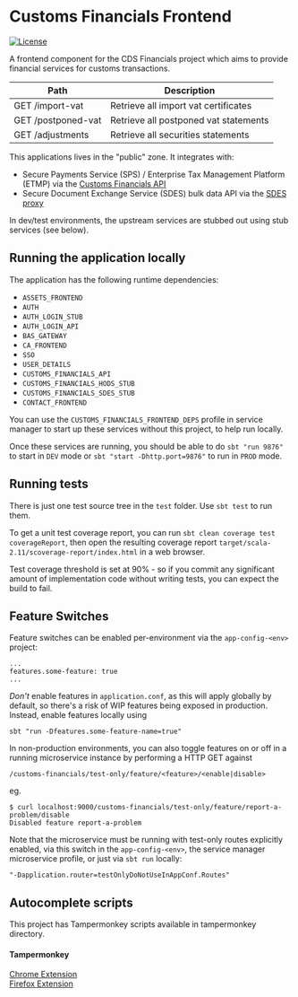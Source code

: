 
# Customs Financials Frontend

[![License](https://img.shields.io/badge/License-Apache%202.0-blue.svg)](https://opensource.org/licenses/Apache-2.0)

A frontend component for the CDS Financials project which aims to provide financial services for customs 
transactions.

| Path                                                                   | Description                                                                                       |
| ---------------------------------------------------------------------  | ------------------------------------------------------------------------------------------------- |
| GET  /import-vat                                                       | Retrieve all import vat certificates                                                           |                
| GET  /postponed-vat                                                    | Retrieve all postponed vat statements                                                          |                
| GET  /adjustments                                                      | Retrieve all securities statements                                                           |                


This applications lives in the "public" zone. It integrates with:

* Secure Payments Service (SPS) / Enterprise Tax Management Platform (ETMP) via the [Customs Financials API](https://github.com/hmrc/customs-financials-api)
* Secure Document Exchange Service (SDES) bulk data API via the [SDES proxy](https://github.com/hmrc/secure-data-exchange-proxy)

In dev/test environments, the upstream services are stubbed out using stub services (see below).

## Running the application locally

The application has the following runtime dependencies:

* `ASSETS_FRONTEND`
* `AUTH`
* `AUTH_LOGIN_STUB`
* `AUTH_LOGIN_API`
* `BAS_GATEWAY`
* `CA_FRONTEND`
* `SSO`
* `USER_DETAILS`
* `CUSTOMS_FINANCIALS_API`
* `CUSTOMS_FINANCIALS_HODS_STUB`
* `CUSTOMS_FINANCIALS_SDES_STUB`
* `CONTACT_FRONTEND`
 
You can use the `CUSTOMS_FINANCIALS_FRONTEND_DEPS` profile in service manager to start up these services without this
project, to help run locally.

Once these services are running, you should be able to do `sbt "run 9876"` to start in `DEV` mode or 
`sbt "start -Dhttp.port=9876"` to run in `PROD` mode.

## Running tests

There is just one test source tree in the `test` folder. Use `sbt test` to run them.

To get a unit test coverage report, you can run `sbt clean coverage test coverageReport`,
then open the resulting coverage report `target/scala-2.11/scoverage-report/index.html` in a web browser.

Test coverage threshold is set at 90% - so if you commit any significant amount of implementation code without writing tests, you can expect the build to fail.

## Feature Switches

Feature switches can be enabled per-environment via the `app-config-<env>` project:

    ...
    features.some-feature: true
    ...

*Don't* enable features in `application.conf`, as this will apply globally by default,
so there's a risk of WIP features being exposed in production.
Instead, enable features locally using

    sbt "run -Dfeatures.some-feature-name=true"

In non-production environments,
you can also toggle features on or off in a running microservice instance
by performing a HTTP GET against

    /customs-financials/test-only/feature/<feature>/<enable|disable>

eg.

    $ curl localhost:9000/customs-financials/test-only/feature/report-a-problem/disable
    Disabled feature report-a-problem
    
Note that the microservice must be running with test-only routes explicitly enabled,
via this switch in the `app-config-<env>`, the service manager microservice profile,
or just via `sbt run` locally:

    "-Dapplication.router=testOnlyDoNotUseInAppConf.Routes"


## Autocomplete scripts 

This project has Tampermonkey scripts available in tampermonkey directory.

#### Tampermonkey
[Chrome Extension](https://chrome.google.com/webstore/detail/tampermonkey/dhdgffkkebhmkfjojejmpbldmpobfkfo?hl=en)<br>
[Firefox Extension](https://addons.mozilla.org/pl/firefox/addon/tampermonkey/)
